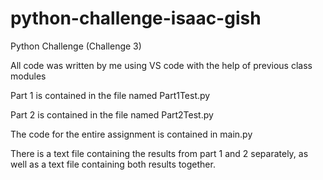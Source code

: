 # python-challenge-isaac-gish
Python Challenge (Challenge 3)

All code was written by me using VS code with the help of previous class modules 

Part 1 is contained in the file named Part1Test.py

Part 2 is contained in the file named Part2Test.py 

The code for the entire assignment is contained in main.py

There is a text file containing the results from part 1 and 2 separately, as well as a text file containing both results together. 
